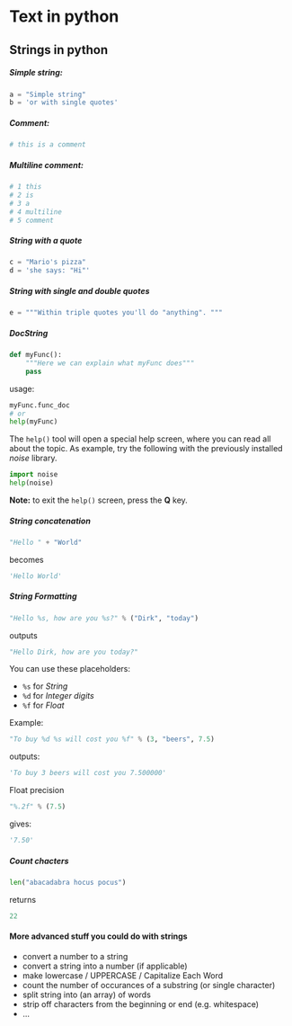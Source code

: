 # Text in python

## Strings in python

##### Simple string:

```python
a = "Simple string"
b = 'or with single quotes'
```

##### Comment:

```python
# this is a comment
```

##### Multiline comment:

```python
# 1 this
# 2 is
# 3 a
# 4 multiline
# 5 comment
```

##### String with a quote

```python
c = "Mario's pizza"
d = 'she says: "Hi"'  
```

##### String with single and double quotes

```python
e = """Within triple quotes you'll do "anything". """
```

##### DocString

```python
def myFunc():
	"""Here we can explain what myFunc does"""
	pass
```
usage:

```python
myFunc.func_doc
# or
help(myFunc)
```

The `help()` tool will open a special help screen, where you can read all about the topic. As example, try the following with the previously installed *noise* library.

```python
import noise
help(noise)
```

**Note:** to exit the `help()` screen, press the **Q** key.


##### String concatenation

```python
"Hello " + "World"
```

becomes

```python
'Hello World'
```

##### String Formatting

```python
"Hello %s, how are you %s?" % ("Dirk", "today")
```

outputs  

```python
"Hello Dirk, how are you today?"
```

You can use these placeholders:

- `%s` for *String*  
- `%d` for *Integer digits*  
- `%f` for *Float*

Example:
  
```python
"To buy %d %s will cost you %f" % (3, "beers", 7.5)
```

outputs:

```python
'To buy 3 beers will cost you 7.500000'
```

Float precision

```python
"%.2f" % (7.5)
```

gives:

```python
'7.50'
```


##### Count chacters

```python
len("abacadabra hocus pocus")
```

returns

```python
22
```

#### More advanced stuff you could do with strings

- convert a number to a string
- convert a string into a number (if applicable)
- make lowercase / UPPERCASE / Capitalize Each Word
- count the number of occurances of a substring (or single character)
- split string into (an array) of words
- strip off characters from the beginning or end (e.g. whitespace)
- ...